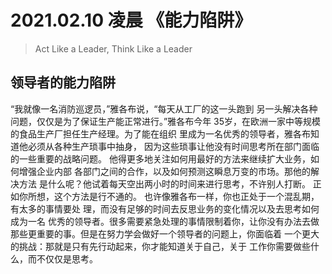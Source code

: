 # 2021.02.10  凌晨 《能力陷阱》

> Act Like a Leader, Think Like a Leader

## 领导者的能力陷阱

“我就像一名消防巡逻员，”雅各布说，“每天从工厂的这一头跑到
另一头解决各种问题，仅仅是为了保证生产能正常进行。”雅各布今年
35岁，在欧洲一家中等规模的食品生产厂担任生产经理。为了能在组织
里成为一名优秀的领导者，雅各布知道他必须从各种生产琐事中抽身，
因为这些琐事让他没有时间思考所在部门面临的一些重要的战略问题。
他得更多地关注如何用最好的方法来继续扩大业务，如何增强企业内部
各部门之间的合作，以及如何预测这瞬息万变的市场。那他的解决方法
是什么呢？他试着每天空出两小时的时间来进行思考，不许别人打断。
正如你所想，这个方法是行不通的。
也许像雅各布一样，你也正处于一个混乱期，有太多的事情要处
理，而没有足够的时间去反思业务的变化情况以及去思考如何成为一名
优秀的领导者。很多需要紧急处理的事情限制着你，让你没有办法去做
那些更重要的事。但是在努力学会做好一个领导者的问题上，你面临着
一个更大的挑战：那就是只有先行动起来，你才能知道关于自己，关于
工作你需要做些什么，而不仅仅是思考。


